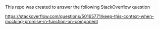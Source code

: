 This repo was created to answer the following StackOverflow question

https://stackoverflow.com/questions/50165771/keep-this-context-when-mocking-promise-in-function-on-component
